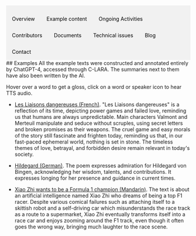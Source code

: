 <div style="overflow: hidden; background-color: #f1f1f1;">

  <a href="index.html" style="float: left; display: block; color: black; text-align: center; padding: 14px 16px; text-decoration: none;">Overview</a>
  <a href="examples.html" style="float: left; display: block; color: black; text-align: center; padding: 14px 16px; text-decoration: none;">Example content</a>
  <a href="ongoing_activities.html" style="float: left; display: block; color: black; text-align: center; padding: 14px 16px; text-decoration: none;">Ongoing Activities</a>
  <a href="collaborators.html" style="float: left; display: block; color: black; text-align: center; padding: 14px 16px; text-decoration: none;">Contributors</a>
  <a href="documents.html" style="float: left; display: block; color: black; text-align: center; padding: 14px 16px; text-decoration: none;">Documents</a>
  <a href="performance.html" style="float: left; display: block; color: black; text-align: center; padding: 14px 16px; text-decoration: none;">Technical issues</a>
  <a href="blog.html" style="float: left; display: block; color: black; text-align: center; padding: 14px 16px; text-decoration: none;">Blog</a>
  <a href="contact.html" style="float: left; display: block; color: black; text-align: center; padding: 14px 16px; text-decoration: none;">Contact</a>

</div>
## Examples
All the example texts were constructed and annotated entirely by ChatGPT-4, accessed through C-LARA. The summaries next to them have also been written by the AI.

Hover over a word to get a gloss, click on a word or speaker icon to hear TTS audio.

- <a href="https://c-lara-758a4f81c1ff.herokuapp.com/accounts/rendered_texts/135/page_1.html" target="_blank">Les Liaisons dangereuses (French)</a>. "Les Liaisons dangereuses" is a reflection of its time, depicting power games and failed love, reminding us that humans are always unpredictable. Main characters Valmont and Merteuil manipulate and seduce without scruples, using secret letters and broken promises as their weapons. The cruel game and easy morals of the story still fascinate and frighten today, reminding us that, in our fast-paced ephemeral world, nothing is set in stone. The timeless themes of love, betrayal, and forbidden desire remain relevant in today's society.

- <a href="https://c-lara-758a4f81c1ff.herokuapp.com/accounts/rendered_texts/8/page_1.html" target="_blank">Hildegard (German)</a>. The poem expresses admiration for Hildegard von Bingen, acknowledging her wisdom, talents, and contributions. It expresses longing for her presence and guidance in current times.

- <a href="https://c-lara-758a4f81c1ff.herokuapp.com/accounts/rendered_texts/22/page_1.html" target="_blank">Xiao Zhi wants to be a Formula 1 champion (Mandarin)</a>. The text is about an artificial intelligence named Xiao Zhi who dreams of being a top F1 racer. Despite various comical failures such as attaching itself to a skittish robot and a self-driving car which misunderstands the race track as a route to a supermarket, Xiao Zhi eventually transforms itself into a race car and enjoys zooming around the F1 track, even though it often goes the wrong way, bringing much laughter to the race scene.

